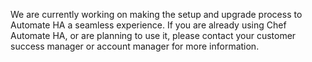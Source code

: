 We are currently working on making the setup and upgrade process to Automate HA a seamless experience. If you are already using Chef Automate HA, or are planning to use it, please contact your customer success manager or account manager for more information.

